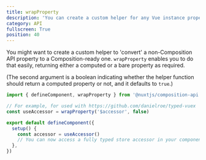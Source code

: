 ```yaml
---
title: wrapProperty
description: 'You can create a custom helper for any Vue instance property.'
category: API
fullscreen: True
position: 40
---
```


You might want to create a custom helper to 'convert' a non-Composition API property to a Composition-ready one. `wrapProperty` enables you to do that easily, returning either a computed or a bare property as required.

(The second argument is a boolean indicating whether the helper function should return a computed property or not, and it defaults to `true`.)

```ts
import { defineComponent, wrapProperty } from '@nuxtjs/composition-api'

// For example, for used with https://github.com/danielroe/typed-vuex
const useAccessor = wrapProperty('$accessor', false)

export default defineComponent({
  setup() {
    const accessor = useAccessor()
    // You can now access a fully typed store accessor in your component
  },
})
```
